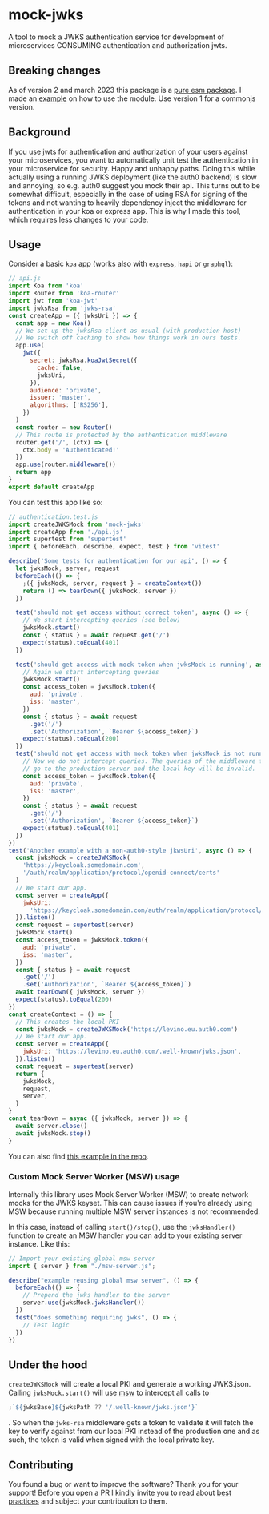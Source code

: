 # mock-jwks

A tool to mock a JWKS authentication service for development of microservices CONSUMING authentication and authorization jwts.

## Breaking changes

As of version 2 and march 2023 this package is a [pure esm package](https://gist.github.com/sindresorhus/a39789f98801d908bbc7ff3ecc99d99c). I made an [example](https://github.com/levino/use-mock-jwks/tree/4fd1622af213006dc7be32902273621bbe7aff3e) on how to use the module. Use version 1 for a commonjs version.

## Background

If you use jwts for authentication and authorization of your users against your microservices, you want to automatically unit
test the authentication in your microservice for security. Happy and unhappy paths. Doing this while actually using a running JWKS
deployment (like the auth0 backend) is slow and annoying, so e.g. auth0 suggest you mock their api. This turns out to be
somewhat difficult, especially in the case of using RSA for signing of the tokens and not wanting to heavily dependency inject the middleware for
authentication in your koa or express app. This is why I made this tool, which requires less changes to your code.

## Usage

Consider a basic `koa` app (works also with `express`, `hapi` or `graphql`):

```js
// api.js
import Koa from 'koa'
import Router from 'koa-router'
import jwt from 'koa-jwt'
import jwksRsa from 'jwks-rsa'
const createApp = ({ jwksUri }) => {
  const app = new Koa()
  // We set up the jwksRsa client as usual (with production host)
  // We switch off caching to show how things work in ours tests.
  app.use(
    jwt({
      secret: jwksRsa.koaJwtSecret({
        cache: false,
        jwksUri,
      }),
      audience: 'private',
      issuer: 'master',
      algorithms: ['RS256'],
    })
  )
  const router = new Router()
  // This route is protected by the authentication middleware
  router.get('/', (ctx) => {
    ctx.body = 'Authenticated!'
  })
  app.use(router.middleware())
  return app
}
export default createApp
```

You can test this app like so:

```js
// authentication.test.js
import createJWKSMock from 'mock-jwks'
import createApp from './api.js'
import supertest from 'supertest'
import { beforeEach, describe, expect, test } from 'vitest'

describe('Some tests for authentication for our api', () => {
  let jwksMock, server, request
  beforeEach(() => {
    ;({ jwksMock, server, request } = createContext())
    return () => tearDown({ jwksMock, server })
  })

  test('should not get access without correct token', async () => {
    // We start intercepting queries (see below)
    jwksMock.start()
    const { status } = await request.get('/')
    expect(status).toEqual(401)
  })

  test('should get access with mock token when jwksMock is running', async () => {
    // Again we start intercepting queries
    jwksMock.start()
    const access_token = jwksMock.token({
      aud: 'private',
      iss: 'master',
    })
    const { status } = await request
      .get('/')
      .set('Authorization', `Bearer ${access_token}`)
    expect(status).toEqual(200)
  })
  test('should not get access with mock token when jwksMock is not running', async () => {
    // Now we do not intercept queries. The queries of the middleware for the JKWS will
    // go to the production server and the local key will be invalid.
    const access_token = jwksMock.token({
      aud: 'private',
      iss: 'master',
    })
    const { status } = await request
      .get('/')
      .set('Authorization', `Bearer ${access_token}`)
    expect(status).toEqual(401)
  })
})
test('Another example with a non-auth0-style jkwsUri', async () => {
  const jwksMock = createJWKSMock(
    'https://keycloak.somedomain.com',
    '/auth/realm/application/protocol/openid-connect/certs'
  )
  // We start our app.
  const server = createApp({
    jwksUri:
      'https://keycloak.somedomain.com/auth/realm/application/protocol/openid-connect/certs',
  }).listen()
  const request = supertest(server)
  jwksMock.start()
  const access_token = jwksMock.token({
    aud: 'private',
    iss: 'master',
  })
  const { status } = await request
    .get('/')
    .set('Authorization', `Bearer ${access_token}`)
  await tearDown({ jwksMock, server })
  expect(status).toEqual(200)
})
const createContext = () => {
  // This creates the local PKI
  const jwksMock = createJWKSMock('https://levino.eu.auth0.com')
  // We start our app.
  const server = createApp({
    jwksUri: 'https://levino.eu.auth0.com/.well-known/jwks.json',
  }).listen()
  const request = supertest(server)
  return {
    jwksMock,
    request,
    server,
  }
}
const tearDown = async ({ jwksMock, server }) => {
  await server.close()
  await jwksMock.stop()
}
```

You can also find [this example in the repo](example/authentication.test.js).

### Custom Mock Server Worker (MSW) usage

Internally this library uses Mock Server Worker (MSW) to create network mocks
for the JWKS keyset. This can cause issues if you're already using MSW because
running multiple MSW server instances is not recommended.

In this case, instead of calling `start()/stop()`, use the `jwksHandler()` 
function to create an MSW handler you can add to your existing server
instance. Like this:

```typescript
// Import your existing global msw server
import { server } from "./msw-server.js";

describe("example reusing global msw server", () => {
  beforeEach(() => {
    // Prepend the jwks handler to the server
    server.use(jwksMock.jwksHandler())
  })
  test("does something requiring jwks", () => {
    // Test logic
  })
})
```

## Under the hood

`createJWKSMock` will create a local PKI and generate a working JWKS.json. Calling `jwksMock.start()` will use [msw](https://mswjs.io/)
to intercept all calls to

```typescript
;`${jwksBase}${jwksPath ?? '/.well-known/jwks.json'}`
```

. So when the `jwks-rsa` middleware gets a token to validate
it will fetch the key to verify against from our local PKI instead of the production one and as such, the token is valid
when signed with the local private key.

## Contributing

You found a bug or want to improve the software? Thank you for your support! Before you open a PR I kindly invite you to read about [best practices](https://eli.thegreenplace.net/2019/how-to-send-good-pull-requests-on-github/) and subject your contribution to them.
